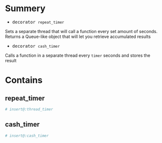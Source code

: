 # Summery
- <kbd>decorator `repeat_timer`</kbd>

Sets a separate thread that will call a function every set amount of seconds. Returns a Queue-like object that will let you retrieve accumulated results

- <kbd>decorator `cash_timer`</kbd>

Calls a function in a separate thread every `timer` seconds and stores the result
# Contains

## repeat_timer

```python
# insert@:thread_timer
```

## cash_timer

```python
# insert@:cash_timer
```